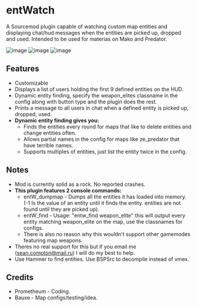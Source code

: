 # entWatch
A Sourcemod plugin capable of watching custom map entities and displaying chat/hud messages when the entities are picked up, dropped and used. Intended to be used for materias on Mako and Predator.

![image](http://i.imgur.com/sn6X4ze.png)
![image](http://i.imgur.com/WNaYvnR.png)
![image](http://i.imgur.com/2bBKSRj.png)

## Features

* Customizable
* Displays a list of users holding the first 9 defined entities on the HUD.
* Dynamic entity finding, specify the weapon_elites classname in the config along with button type and the plugin does the rest.
* Prints a message to all users in chat when a defined entity is picked up, dropped, used.
* **Dynamic entity finding gives you:**
  * Finds the entities every round for maps that like to delete entities and change entities often.
  * Allows partial names in the config for maps like ze_predator that have terrible names.
  * Supports multiples of entities, just list the entity twice in the config.

## Notes
* Mod is currently solid as a rock. No reported crashes.
* **This plugin features 2 console commands:**
  * entW_dumpmap - Dumps all the entities it has loaded into memory. (-1 Is the value of an entity until it finds the entity. entities are not found until they are picked up).
  * entW_find - Usage: "entw_find weapon_elite" this will output every entity matching weapon_elite on the map, use the classnames for configs.
  * There is also no reason why this wouldn't support other gamemodes featuring map weapons.
* Theres no real support for this but if you email me (sean.compton@mail.ru) I will do my best to help.
* Use Hammer to find entities. Use BSPSrc to decompile instead of vmex.
## Credits
* Prometheum - Coding.
* Bauxe - Map configs/testing/idea.